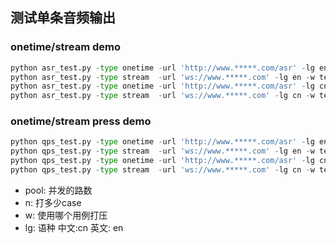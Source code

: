## 测试单条音频输出


### onetime/stream demo

```python
python asr_test.py -type onetime -url 'http://www.*****.com/asr' -lg en -w test.wav
python asr_test.py -type stream  -url 'ws://www.*****.com' -lg en -w test.wav
python asr_test.py -type onetime -url 'http://www.*****.com/asr' -lg cn -w test.wav
python asr_test.py -type stream  -url 'ws://www.*****.com' -lg cn -w test.wav
```


### onetime/stream press demo

```python
python qps_test.py -type onetime -url 'http://www.*****.com/asr' -lg en -w test.wav -n 1000 -pool 50
python qps_test.py -type stream  -url 'ws://www.*****.com' -lg en -w test.wav -n 1000 -pool 50
python qps_test.py -type onetime -url 'http://www.*****.com/asr' -lg cn -w test.wav -n 1000 -pool 50
python qps_test.py -type stream  -url 'ws://www.*****.com' -lg cn -w test.wav -n 1000 -pool 50
```

- pool: 并发的路数
- n: 打多少case
- w: 使用哪个用例打压
- lg: 语种  中文:cn  英文: en
